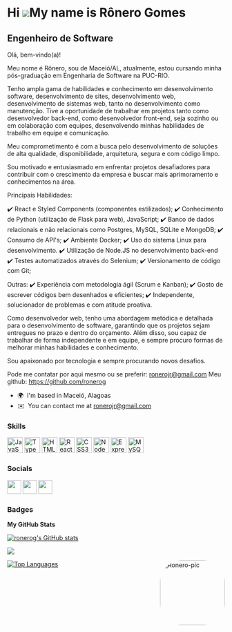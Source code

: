 Hi ![](https://user-images.githubusercontent.com/18350557/176309783-0785949b-9127-417c-8b55-ab5a4333674e.gif)My name is Rônero Gomes
====================================================================================================================================

Engenheiro de Software
-------------

Olá, bem-vindo(a)!

Meu nome é Rônero, sou de Maceió/AL, atualmente, estou cursando minha pós-graduação em Engenharia de Software na PUC-RIO.

Tenho ampla gama de habilidades e conhecimento em desenvolvimento software, desenvolvimento de sites, desenvolvimento web, desenvolvimento de sistemas web, tanto no desenvolvimento como manutenção. Tive a oportunidade de trabalhar em projetos tanto como desenvolvedor back-end, como desenvolvedor front-end, seja sozinho ou em colaboração com equipes, desenvolvendo minhas habilidades de trabalho em equipe e comunicação.

Meu comprometimento é com a busca pelo desenvolvimento de soluções de alta qualidade, disponibilidade, arquitetura, segura e com código limpo.

Sou motivado e entusiasmado em enfrentar projetos desafiadores para contribuir com o crescimento da empresa e buscar mais aprimoramento e conhecimentos na área.

Principais Habilidades:

✔️ React e Styled Components (componentes estilizados);
✔️ Conhecimento de Python (utilização de Flask para web), JavaScript;
✔️ Banco de dados relacionais e não relacionais como Postgres, MySQL, SQLite e MongoDB;
✔️ Consumo de API's;
✔️ Ambiente Docker;
✔️ Uso do sistema Linux para desenvolvimento.
✔️ Utilização de Node.JS no desenvolvimento back-end
✔️ Testes automatizados através do Selenium;
✔️ Versionamento de código com Git;

Outras:
✔️ Experiência com metodologia ágil (Scrum e Kanban);
✔️ Gosto de escrever códigos bem desenhados e eficientes;
✔️ Independente, solucionador de problemas e com atitude proativa.

Como desenvolvedor web, tenho uma abordagem metódica e detalhada para o desenvolvimento de software, garantindo que os projetos sejam entregues no prazo e dentro do orçamento. Além disso, sou capaz de trabalhar de forma independente e em equipe, e sempre procuro formas de melhorar minhas habilidades e conhecimento.

Sou apaixonado por tecnologia e sempre procurando novos desafios.

Pode me contatar por aqui mesmo ou se preferir: ronerojr@gmail.com
Meu github: https://github.com/ronerog

* 🌍  I'm based in Maceió, Alagoas
* ✉️  You can contact me at [ronerojr@gmail.com](mailto:ronerojr@gmail.com)

### Skills


<p align="left">
<a href="https://developer.mozilla.org/en-US/docs/Web/JavaScript" target="_blank" rel="noreferrer"><img src="https://raw.githubusercontent.com/danielcranney/readme-generator/main/public/icons/skills/javascript-colored.svg" width="36" height="36" alt="JavaScript" /></a>
<a href="https://www.typescriptlang.org/" target="_blank" rel="noreferrer"><img src="https://raw.githubusercontent.com/danielcranney/readme-generator/main/public/icons/skills/typescript-colored.svg" width="36" height="36" alt="TypeScript" /></a>
<a href="https://developer.mozilla.org/en-US/docs/Glossary/HTML5" target="_blank" rel="noreferrer"><img src="https://raw.githubusercontent.com/danielcranney/readme-generator/main/public/icons/skills/html5-colored.svg" width="36" height="36" alt="HTML5" /></a>
<a href="https://reactjs.org/" target="_blank" rel="noreferrer"><img src="https://raw.githubusercontent.com/danielcranney/readme-generator/main/public/icons/skills/react-colored.svg" width="36" height="36" alt="React" /></a>
<a href="https://www.w3.org/TR/CSS/#css" target="_blank" rel="noreferrer"><img src="https://raw.githubusercontent.com/danielcranney/readme-generator/main/public/icons/skills/css3-colored.svg" width="36" height="36" alt="CSS3" /></a>
<a href="https://nodejs.org/en/" target="_blank" rel="noreferrer"><img src="https://raw.githubusercontent.com/danielcranney/readme-generator/main/public/icons/skills/nodejs-colored.svg" width="36" height="36" alt="NodeJS" /></a>
<a href="https://expressjs.com/" target="_blank" rel="noreferrer"><img src="https://raw.githubusercontent.com/danielcranney/readme-generator/main/public/icons/skills/express-colored.svg" width="36" height="36" alt="Express" /></a>
<a href="https://www.mysql.com/" target="_blank" rel="noreferrer"><img src="https://raw.githubusercontent.com/danielcranney/readme-generator/main/public/icons/skills/mysql-colored.svg" width="36" height="36" alt="MySQL" /></a>
</p>


### Socials

<p align="left"> <a href="https://www.github.com/ronerog" target="_blank" rel="noreferrer"><img src="https://raw.githubusercontent.com/danielcranney/readme-generator/main/public/icons/socials/github.svg" width="32" height="32" /></a> <a href="http://www.instagram.com/ronero.g" target="_blank" rel="noreferrer"><img src="https://raw.githubusercontent.com/danielcranney/readme-generator/main/public/icons/socials/instagram.svg" width="32" height="32" /></a> <a href="https://www.linkedin.com/in/ronero-gomes" target="_blank" rel="noreferrer"><img src="https://raw.githubusercontent.com/danielcranney/readme-generator/main/public/icons/socials/linkedin.svg" width="32" height="32" /></a></p>

### Badges

<b>My GitHub Stats</b>

<a href="http://www.github.com/ronerog"><img src="https://github-readme-stats.vercel.app/api?username=ronerog&show_icons=true&hide=&count_private=true&title_color=0891b2&text_color=ffffff&icon_color=0891b2&bg_color=1c1917&hide_border=true&show_icons=true" alt="ronerog's GitHub stats" /></a>

<a href="http://www.github.com/ronerog"><img src="https://github-readme-streak-stats.herokuapp.com/?user=ronerog&stroke=ffffff&background=1c1917&ring=0891b2&fire=0891b2&currStreakNum=ffffff&currStreakLabel=0891b2&sideNums=ffffff&sideLabels=ffffff&dates=ffffff&hide_border=true" /></a>

<a href="https://github.com/ronerog" align="left"><img src="https://github-readme-stats.vercel.app/api/top-langs/?username=ronerog&langs_count=10&title_color=0891b2&text_color=ffffff&icon_color=0891b2&bg_color=1c1917&hide_border=true&locale=en&custom_title=Top%20%Languages" alt="Top Languages" /></a> <img align="right" alt="Ronero-pic" height="150" style="border-radius:50px;" src="https://media.discordapp.net/attachments/736974805760475217/969452638376714250/picasion.com_7db3aaa985d68a2eec9ded24d3d8fea3.gif">
